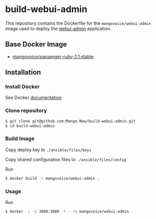 # build-webui-admin
This repository contains the Dockerfile for the `mangovoice/webui-admin` image used to deploy the [webui-admin](https://github.com/Mango-New/webui-admin) application.

## Base Docker Image
- [mangovoice/passenger-ruby-2.1:stable](https://github.com/Mango-New/build-passenger)

## Installation
### Install Docker
See Docker [documentation](https://docs.docker.com/installation/)

### Clone repository
```sh
$ git clone git@github.com:Mango-New/build-webui-admin.git
$ cd build-webui-admin
```

### Build Image
Copy deploy key to `./ansible/files/keys`

Copy shared configuration files to
`./ansible/files/config`

Run
```sh
$ docker build -t mangovoice/webui-admin .
```

### Usage
Run
```sh
$ docker -i -p 3000:3000 -t --rm mangovoice/webui-admin
```
